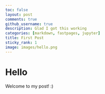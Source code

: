 ```yaml
---
toc: false
layout: post
comments: true
github_username: true
description: Glad I got this working 
categories: [markdown, fastpages, jupyter]
title: First Post
sticky_rank: 1
image: images/hello.png
---
```

# Hello
Welcome to my post! :)

